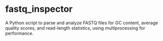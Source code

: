 # fastq_inspector
A Python script to parse and analyze FASTQ files for GC content, average quality scores, and read-length statistics, using multiprocessing for performance. 
